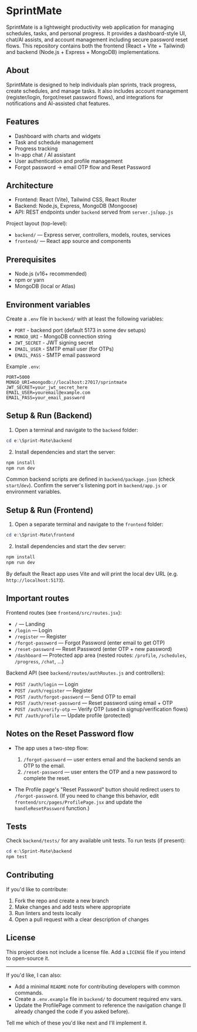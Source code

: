 # SprintMate

SprintMate is a lightweight productivity web application for managing schedules, tasks, and personal progress. It provides a dashboard-style UI, chat/AI assists, and account management including secure password reset flows. This repository contains both the frontend (React + Vite + Tailwind) and backend (Node.js + Express + MongoDB) implementations.

## About

SprintMate is designed to help individuals plan sprints, track progress, create schedules, and manage tasks. It also includes account management (register/login, forgot/reset password flows), and integrations for notifications and AI-assisted chat features.

## Features

- Dashboard with charts and widgets
- Task and schedule management
- Progress tracking
- In-app chat / AI assistant
- User authentication and profile management
- Forgot password → email OTP flow and Reset Password

## Architecture

- Frontend: React (Vite), Tailwind CSS, React Router
- Backend: Node.js, Express, MongoDB (Mongoose)
- API: REST endpoints under `backend` served from `server.js`/`app.js`

Project layout (top-level):

- `backend/` — Express server, controllers, models, routes, services
- `frontend/` — React app source and components

## Prerequisites

- Node.js (v16+ recommended)
- npm or yarn
- MongoDB (local or Atlas)

## Environment variables

Create a `.env` file in `backend/` with at least the following variables:

- `PORT` - backend port (default 5173 in some dev setups)
- `MONGO_URI` - MongoDB connection string
- `JWT_SECRET` - JWT signing secret
- `EMAIL_USER` - SMTP email user (for OTPs)
- `EMAIL_PASS` - SMTP email password

Example `.env`:

```
PORT=5000
MONGO_URI=mongodb://localhost:27017/sprintmate
JWT_SECRET=your_jwt_secret_here
EMAIL_USER=youremail@example.com
EMAIL_PASS=your_email_password
```

## Setup & Run (Backend)

1. Open a terminal and navigate to the `backend` folder:

```powershell
cd e:\Sprint-Mate\backend
```

2. Install dependencies and start the server:

```powershell
npm install
npm run dev
```

Common backend scripts are defined in `backend/package.json` (check `start`/`dev`). Confirm the server's listening port in `backend/app.js` or environment variables.

## Setup & Run (Frontend)

1. Open a separate terminal and navigate to the `frontend` folder:

```powershell
cd e:\Sprint-Mate\frontend
```

2. Install dependencies and start the dev server:

```powershell
npm install
npm run dev
```

By default the React app uses Vite and will print the local dev URL (e.g. `http://localhost:5173`).

## Important routes

Frontend routes (see `frontend/src/routes.jsx`):

- `/` — Landing
- `/login` — Login
- `/register` — Register
- `/forgot-password` — Forgot Password (enter email to get OTP)
- `/reset-password` — Reset Password (enter OTP + new password)
- `/dashboard` — Protected app area (nested routes: `/profile`, `/schedules`, `/progress`, `/chat`, ...)

Backend API (see `backend/routes/authRoutes.js` and controllers):

- `POST /auth/login` — Login
- `POST /auth/register` — Register
- `POST /auth/forgot-password` — Send OTP to email
- `POST /auth/reset-password` — Reset password using email + OTP
- `POST /auth/verify-otp` — Verify OTP (used in signup/verification flows)
- `PUT /auth/profile` — Update profile (protected)

## Notes on the Reset Password flow

- The app uses a two-step flow:
	1. `/forgot-password` — user enters email and the backend sends an OTP to the email.
	2. `/reset-password` — user enters the OTP and a new password to complete the reset.

- The Profile page's "Reset Password" button should redirect users to `/forgot-password`. (If you need to change this behavior, edit `frontend/src/pages/ProfilePage.jsx` and update the `handleResetPassword` function.)

## Tests

Check `backend/tests/` for any available unit tests. To run tests (if present):

```powershell
cd e:\Sprint-Mate\backend
npm test
```

## Contributing

If you'd like to contribute:

1. Fork the repo and create a new branch
2. Make changes and add tests where appropriate
3. Run linters and tests locally
4. Open a pull request with a clear description of changes

## License

This project does not include a license file. Add a `LICENSE` file if you intend to open-source it.

---

If you'd like, I can also:

- Add a minimal `README` note for contributing developers with common commands.
- Create a `.env.example` file in `backend/` to document required env vars.
- Update the ProfilePage comment to reference the navigation change (I already changed the code if you asked before).

Tell me which of these you'd like next and I'll implement it.

